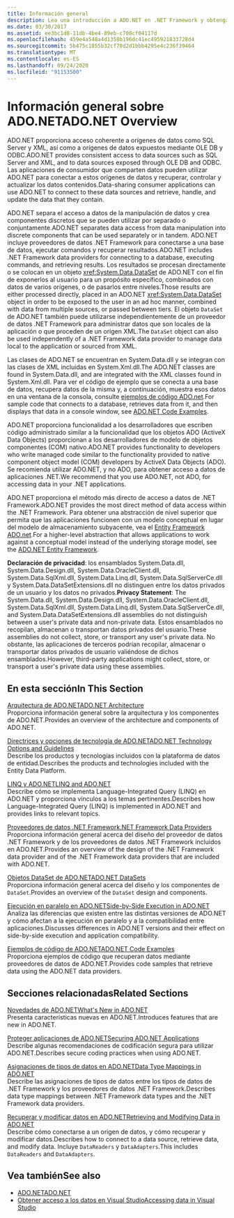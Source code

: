 ```yaml
---
title: Información general
description: Lea una introducción a ADO.NET en .NET Framework y obtenga información sobre los recursos para obtener explicaciones y ejemplos más detallados.
ms.date: 03/30/2017
ms.assetid: ee3bc1d8-11db-4be4-89eb-c708cf04117d
ms.openlocfilehash: 459e4a548a4d1358b196dc41ec495921833728d4
ms.sourcegitcommit: 5b475c1855b32cf78d2d1bbb4295e4c236f39464
ms.translationtype: MT
ms.contentlocale: es-ES
ms.lasthandoff: 09/24/2020
ms.locfileid: "91153500"
---
```

# <a name="adonet-overview"></a><span data-ttu-id="44d58-103">Información general sobre ADO.NET</span><span class="sxs-lookup"><span data-stu-id="44d58-103">ADO.NET Overview</span></span>

<span data-ttu-id="44d58-104">ADO.NET proporciona acceso coherente a orígenes de datos como SQL Server y XML, así como a orígenes de datos expuestos mediante OLE DB y ODBC.</span><span class="sxs-lookup"><span data-stu-id="44d58-104">ADO.NET provides consistent access to data sources such as SQL Server and XML, and to data sources exposed through OLE DB and ODBC.</span></span> <span data-ttu-id="44d58-105">Las aplicaciones de consumidor que comparten datos pueden utilizar ADO.NET para conectar a estos orígenes de datos y recuperar, controlar y actualizar los datos contenidos.</span><span class="sxs-lookup"><span data-stu-id="44d58-105">Data-sharing consumer applications can use ADO.NET to connect to these data sources and retrieve, handle, and update the data that they contain.</span></span>  
  
 <span data-ttu-id="44d58-106">ADO.NET separa el acceso a datos de la manipulación de datos y crea componentes discretos que se pueden utilizar por separado o conjuntamente.</span><span class="sxs-lookup"><span data-stu-id="44d58-106">ADO.NET separates data access from data manipulation into discrete components that can be used separately or in tandem.</span></span> <span data-ttu-id="44d58-107">ADO.NET incluye proveedores de datos .NET Framework para conectarse a una base de datos, ejecutar comandos y recuperar resultados.</span><span class="sxs-lookup"><span data-stu-id="44d58-107">ADO.NET includes .NET Framework data providers for connecting to a database, executing commands, and retrieving results.</span></span> <span data-ttu-id="44d58-108">Los resultados se procesan directamente o se colocan en un objeto <xref:System.Data.DataSet> de ADO.NET con el fin de exponerlos al usuario para un propósito específico, combinados con datos de varios orígenes, o de pasarlos entre niveles.</span><span class="sxs-lookup"><span data-stu-id="44d58-108">Those results are either processed directly, placed in an ADO.NET <xref:System.Data.DataSet> object in order to be exposed to the user in an ad hoc manner, combined with data from multiple sources, or passed between tiers.</span></span> <span data-ttu-id="44d58-109">El objeto `DataSet` de ADO.NET también puede utilizarse independientemente de un proveedor de datos .NET Framework para administrar datos que son locales de la aplicación o que proceden de un origen XML.</span><span class="sxs-lookup"><span data-stu-id="44d58-109">The `DataSet` object can also be used independently of a .NET Framework data provider to manage data local to the application or sourced from XML.</span></span>  
  
 <span data-ttu-id="44d58-110">Las clases de ADO.NET se encuentran en System.Data.dll y se integran con las clases de XML incluidas en System.Xml.dll.</span><span class="sxs-lookup"><span data-stu-id="44d58-110">The ADO.NET classes are found in System.Data.dll, and are integrated with the XML classes found in System.Xml.dll.</span></span> <span data-ttu-id="44d58-111">Para ver el código de ejemplo que se conecta a una base de datos, recupera datos de la misma y, a continuación, muestra esos datos en una ventana de la consola, consulte [ejemplos de código ADO.net](ado-net-code-examples.md).</span><span class="sxs-lookup"><span data-stu-id="44d58-111">For sample code that connects to a database, retrieves data from it, and then displays that data in a console window, see [ADO.NET Code Examples](ado-net-code-examples.md).</span></span>  
  
 <span data-ttu-id="44d58-112">ADO.NET proporciona funcionalidad a los desarrolladores que escriben código administrado similar a la funcionalidad que los objetos ADO (ActiveX Data Objects) proporcionan a los desarrolladores de modelo de objetos componentes (COM) nativo.</span><span class="sxs-lookup"><span data-stu-id="44d58-112">ADO.NET provides functionality to developers who write managed code similar to the functionality provided to native component object model (COM) developers by ActiveX Data Objects (ADO).</span></span> <span data-ttu-id="44d58-113">Se recomienda utilizar ADO.NET, y no ADO, para obtener acceso a datos de aplicaciones .NET.</span><span class="sxs-lookup"><span data-stu-id="44d58-113">We recommend that you use ADO.NET, not ADO, for accessing data in your .NET applications.</span></span>  
  
 <span data-ttu-id="44d58-114">ADO.NET proporciona el método más directo de acceso a datos de .NET Framework.</span><span class="sxs-lookup"><span data-stu-id="44d58-114">ADO.NET provides the most direct method of data access within the .NET Framework.</span></span> <span data-ttu-id="44d58-115">Para obtener una abstracción de nivel superior que permita que las aplicaciones funcionen con un modelo conceptual en lugar del modelo de almacenamiento subyacente, vea el [Entity Framework ADO.net](./ef/index.md).</span><span class="sxs-lookup"><span data-stu-id="44d58-115">For a higher-level abstraction that allows applications to work against a conceptual model instead of the underlying storage model, see the [ADO.NET Entity Framework](./ef/index.md).</span></span>  
  
 <span data-ttu-id="44d58-116">**Declaración de privacidad**: los ensamblados System.Data.dll, System.Data.Design.dll, System.Data.OracleClient.dll, System.Data.SqlXml.dll, System.Data.Linq.dll, System.Data.SqlServerCe.dll y System.Data.DataSetExtensions.dll no distinguen entre los datos privados de un usuario y los datos no privados.</span><span class="sxs-lookup"><span data-stu-id="44d58-116">**Privacy Statement**: The System.Data.dll, System.Data.Design.dll, System.Data.OracleClient.dll, System.Data.SqlXml.dll, System.Data.Linq.dll, System.Data.SqlServerCe.dll, and System.Data.DataSetExtensions.dll assemblies do not distinguish between a user's private data and non-private data.</span></span>  <span data-ttu-id="44d58-117">Estos ensamblados no recopilan, almacenan o transportan datos privados del usuario.</span><span class="sxs-lookup"><span data-stu-id="44d58-117">These assemblies do not collect, store, or transport any user's private data.</span></span> <span data-ttu-id="44d58-118">No obstante, las aplicaciones de terceros podrían recopilar, almacenar o transportar datos privados de usuario valiéndose de dichos ensamblados.</span><span class="sxs-lookup"><span data-stu-id="44d58-118">However, third-party applications might collect, store, or transport a user's private data using these assemblies.</span></span>  
  
## <a name="in-this-section"></a><span data-ttu-id="44d58-119">En esta sección</span><span class="sxs-lookup"><span data-stu-id="44d58-119">In This Section</span></span>  

 [<span data-ttu-id="44d58-120">Arquitectura de ADO.NET</span><span class="sxs-lookup"><span data-stu-id="44d58-120">ADO.NET Architecture</span></span>](ado-net-architecture.md)  
 <span data-ttu-id="44d58-121">Proporciona información general sobre la arquitectura y los componentes de ADO.NET.</span><span class="sxs-lookup"><span data-stu-id="44d58-121">Provides an overview of the architecture and components of ADO.NET.</span></span>  
  
 [<span data-ttu-id="44d58-122">Directrices y opciones de tecnología de ADO.NET</span><span class="sxs-lookup"><span data-stu-id="44d58-122">ADO.NET Technology Options and Guidelines</span></span>](ado-net-technology-options-and-guidelines.md)  
 <span data-ttu-id="44d58-123">Describe los productos y tecnologías incluidos con la plataforma de datos de entidad.</span><span class="sxs-lookup"><span data-stu-id="44d58-123">Describes the products and technologies included with the Entity Data Platform.</span></span>  
  
 [<span data-ttu-id="44d58-124">LINQ y ADO.NET</span><span class="sxs-lookup"><span data-stu-id="44d58-124">LINQ and ADO.NET</span></span>](linq-and-ado-net.md)  
 <span data-ttu-id="44d58-125">Describe cómo se implementa Language-Integrated Query (LINQ) en ADO.NET y proporciona vínculos a los temas pertinentes.</span><span class="sxs-lookup"><span data-stu-id="44d58-125">Describes how Language-Integrated Query (LINQ) is implemented in ADO.NET and provides links to relevant topics.</span></span>  
  
 [<span data-ttu-id="44d58-126">Proveedores de datos .NET Framework</span><span class="sxs-lookup"><span data-stu-id="44d58-126">.NET Framework Data Providers</span></span>](data-providers.md)  
 <span data-ttu-id="44d58-127">Proporciona información general acerca del diseño del proveedor de datos .NET Framework y de los proveedores de datos .NET Framework incluidos en ADO.NET.</span><span class="sxs-lookup"><span data-stu-id="44d58-127">Provides an overview of the design of the .NET Framework data provider and of the .NET Framework data providers that are included with ADO.NET.</span></span>  
  
 [<span data-ttu-id="44d58-128">Objetos DataSet de ADO.NET</span><span class="sxs-lookup"><span data-stu-id="44d58-128">ADO.NET DataSets</span></span>](ado-net-datasets.md)  
 <span data-ttu-id="44d58-129">Proporciona información general acerca del diseño y los componentes de `DataSet`.</span><span class="sxs-lookup"><span data-stu-id="44d58-129">Provides an overview of the `DataSet` design and components.</span></span>  
  
 [<span data-ttu-id="44d58-130">Ejecución en paralelo en ADO.NET</span><span class="sxs-lookup"><span data-stu-id="44d58-130">Side-by-Side Execution in ADO.NET</span></span>](side-by-side-execution.md)  
 <span data-ttu-id="44d58-131">Analiza las diferencias que existen entre las distintas versiones de ADO.NET y cómo afectan a la ejecución en paralelo y a la compatibilidad entre aplicaciones.</span><span class="sxs-lookup"><span data-stu-id="44d58-131">Discusses differences in ADO.NET versions and their effect on side-by-side execution and application compatibility.</span></span>  
  
 [<span data-ttu-id="44d58-132">Ejemplos de código de ADO.NET</span><span class="sxs-lookup"><span data-stu-id="44d58-132">ADO.NET Code Examples</span></span>](ado-net-code-examples.md)  
 <span data-ttu-id="44d58-133">Proporciona ejemplos de código que recuperan datos mediante proveedores de datos de ADO.NET.</span><span class="sxs-lookup"><span data-stu-id="44d58-133">Provides code samples that retrieve data using the ADO.NET data providers.</span></span>  
  
## <a name="related-sections"></a><span data-ttu-id="44d58-134">Secciones relacionadas</span><span class="sxs-lookup"><span data-stu-id="44d58-134">Related Sections</span></span>  

 [<span data-ttu-id="44d58-135">Novedades de ADO.NET</span><span class="sxs-lookup"><span data-stu-id="44d58-135">What's New in ADO.NET</span></span>](whats-new.md)  
 <span data-ttu-id="44d58-136">Presenta características nuevas en ADO.NET.</span><span class="sxs-lookup"><span data-stu-id="44d58-136">Introduces features that are new in ADO.NET.</span></span>  
  
 [<span data-ttu-id="44d58-137">Proteger aplicaciones de ADO.NET</span><span class="sxs-lookup"><span data-stu-id="44d58-137">Securing ADO.NET Applications</span></span>](securing-ado-net-applications.md)  
 <span data-ttu-id="44d58-138">Describe algunas recomendaciones de codificación segura para utilizar ADO.NET.</span><span class="sxs-lookup"><span data-stu-id="44d58-138">Describes secure coding practices when using ADO.NET.</span></span>  
  
 [<span data-ttu-id="44d58-139">Asignaciones de tipos de datos en ADO.NET</span><span class="sxs-lookup"><span data-stu-id="44d58-139">Data Type Mappings in ADO.NET</span></span>](data-type-mappings-in-ado-net.md)  
 <span data-ttu-id="44d58-140">Describe las asignaciones de tipos de datos entre los tipos de datos de .NET Framework y los proveedores de datos .NET Framework.</span><span class="sxs-lookup"><span data-stu-id="44d58-140">Describes data type mappings between .NET Framework data types and the .NET Framework data providers.</span></span>  
  
 [<span data-ttu-id="44d58-141">Recuperar y modificar datos en ADO.NET</span><span class="sxs-lookup"><span data-stu-id="44d58-141">Retrieving and Modifying Data in ADO.NET</span></span>](retrieving-and-modifying-data.md)  
 <span data-ttu-id="44d58-142">Describe cómo conectarse a un origen de datos, y cómo recuperar y modificar datos.</span><span class="sxs-lookup"><span data-stu-id="44d58-142">Describes how to connect to a data source, retrieve data, and modify data.</span></span> <span data-ttu-id="44d58-143">Incluye `DataReaders` y `DataAdapters`.</span><span class="sxs-lookup"><span data-stu-id="44d58-143">This includes `DataReaders` and `DataAdapters`.</span></span>  
  
## <a name="see-also"></a><span data-ttu-id="44d58-144">Vea también</span><span class="sxs-lookup"><span data-stu-id="44d58-144">See also</span></span>

- [<span data-ttu-id="44d58-145">ADO.NET</span><span class="sxs-lookup"><span data-stu-id="44d58-145">ADO.NET</span></span>](index.md)
- [<span data-ttu-id="44d58-146">Obtener acceso a los datos en Visual Studio</span><span class="sxs-lookup"><span data-stu-id="44d58-146">Accessing data in Visual Studio</span></span>](/visualstudio/data-tools/accessing-data-in-visual-studio)

